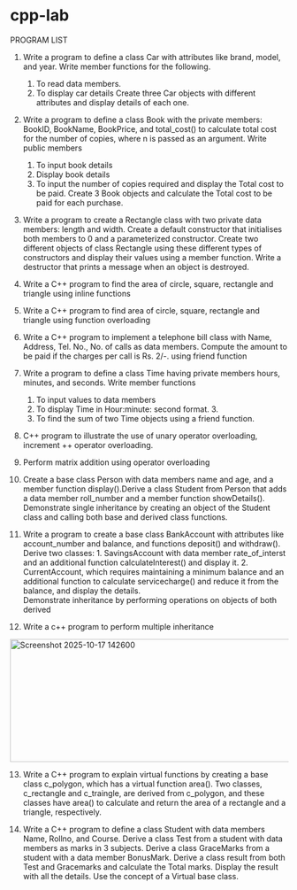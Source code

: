 # cpp-lab

PROGRAM LIST
1.  Write a program to define a class Car with attributes like brand, model, and year. Write member  functions for the following.  
      1. To read data members.
      2. To display car details
Create three Car objects with different attributes and display details of each one.

2. Write a program to define a class Book with the private members: BookID, BookName, BookPrice, and total_cost() to calculate total cost for the number of copies, where n is passed as an argument.  Write public members
      1. To input book details  
      2. Display book details  
      3. To input the number of copies required and display the Total cost to be paid.
Create 3 Book objects and calculate the Total cost to be paid for each purchase.

3. Write a program to create a Rectangle class with two private data members: length and width.  Create a default constructor that initialises both members to 0 and a parameterized constructor.  Create two different objects of class Rectangle using these different types of constructors and display  their values using a member function. Write a destructor that prints a message when an object is  destroyed.

4.  Write a C++ program to find the area of circle, square, rectangle and triangle using inline functions

5. Write a C++ program to find area of circle, square, rectangle and triangle using function  overloading

6.  Write a C++ program to implement a telephone bill class with Name, Address, Tel. No., No. of calls  as data members. Compute the amount to be paid if the charges per call is Rs. 2/-. using friend  function

7.  Write a program to define a class Time having private members hours, minutes, and seconds.  Write member functions
     1. To input values to data members
     2. To display Time in Hour:minute: second format. 3.
     3. To find the sum of two Time objects using a friend function.

8.  C++ program to illustrate the use of unary operator overloading, increment ++ operator  overloading.

9.   Perform matrix addition using operator overloading

10.   Create a base class Person with data members name and age, and a member function display().Derive a class Student from Person that adds a data member roll_number and a member function
showDetails(). Demonstrate single inheritance by creating an object of the Student class and calling  both base and derived class functions.

11.   Write a program to create a base class BankAccount with attributes like account_number and  balance, and functions deposit() and withdraw().
Derive two classes:
     1. SavingsAccount with data member rate_of_interst and an additional function  calculateInterest() and display it.
     2. CurrentAccount, which requires maintaining a minimum balance and an additional  function to calculate servicecharge() and reduce it from the balance, and display the details.  
Demonstrate inheritance by performing operations on objects of both derived

12. Write a c++ program to perform multiple inheritance

<img width="750" height="222" alt="Screenshot 2025-10-17 142600" src="https://github.com/user-attachments/assets/ff224c59-7898-4a95-84bf-fd1817874d7a" />

13.  Write a C++ program to explain virtual functions by creating a base class c_polygon, which has a  virtual function area(). Two classes, c_rectangle and c_traingle, are derived from c_polygon, and  these classes have area() to calculate and return the area of a rectangle and a triangle, respectively.

14.  Write a C++ program to define a class Student with data members Name, Rollno, and Course.  Derive a class Test from a student with data members as marks in 3 subjects. Derive a class  GraceMarks from a student with a data member BonusMark. Derive a class result from both Test and Gracemarks and calculate the Total marks. Display the result with all the details. Use the concept of a  Virtual base class.
